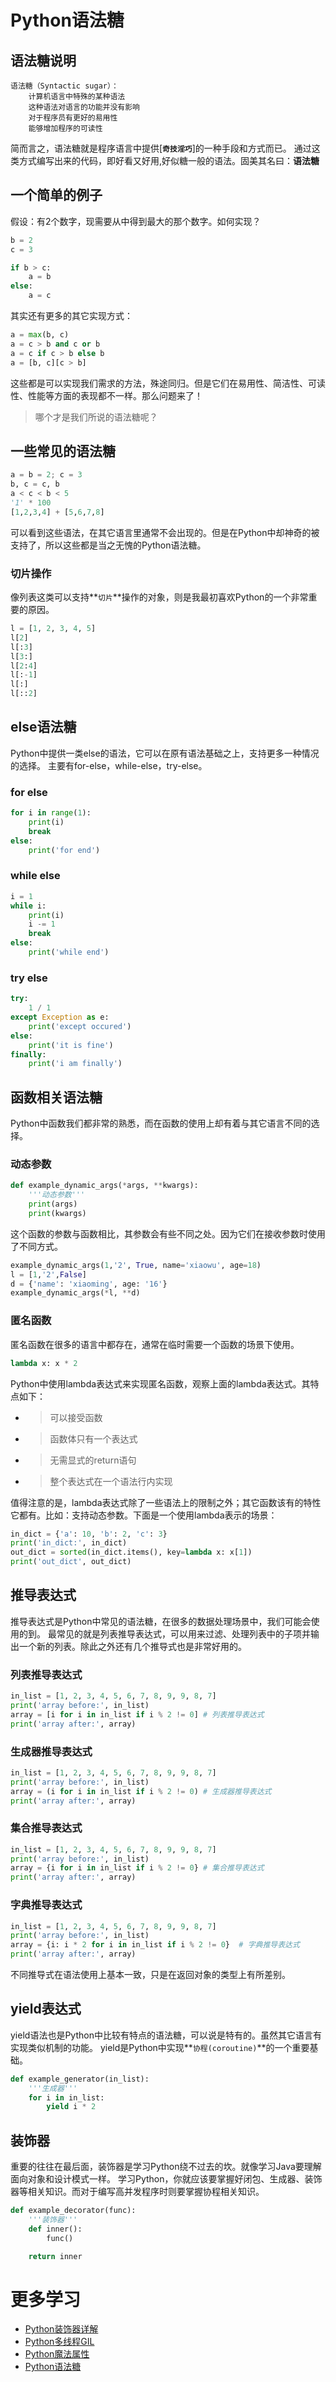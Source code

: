 # Python语法糖

## 语法糖说明
```buildoutcfg
语法糖（Syntactic sugar）：
    计算机语言中特殊的某种语法
    这种语法对语言的功能并没有影响
    对于程序员有更好的易用性
    能够增加程序的可读性
```
简而言之，语法糖就是程序语言中提供[**`奇技淫巧`**]的一种手段和方式而已。
通过这类方式编写出来的代码，即好看又好用,好似糖一般的语法。固美其名曰：**语法糖**

## 一个简单的例子
假设：有2个数字，现需要从中得到最大的那个数字。如何实现？
``` python
b = 2 
c = 3

if b > c:
    a = b
else:
    a = c
```
其实还有更多的其它实现方式：
``` python
a = max(b, c)
a = c > b and c or b
a = c if c > b else b
a = [b, c][c > b]
```
这些都是可以实现我们需求的方法，殊途同归。但是它们在易用性、简洁性、可读性、性能等方面的表现都不一样。那么问题来了！
> 哪个才是我们所说的语法糖呢？


## 一些常见的语法糖
``` python
a = b = 2; c = 3
b, c = c, b
a < c < b < 5
'1' * 100
[1,2,3,4] + [5,6,7,8]
```
可以看到这些语法，在其它语言里通常不会出现的。但是在Python中却神奇的被支持了，所以这些都是当之无愧的Python语法糖。

### 切片操作
像列表这类可以支持**`切片`**操作的对象，则是我最初喜欢Python的一个非常重要的原因。
```python
l = [1, 2, 3, 4, 5]
l[2]
l[:3]
l[3:]
l[2:4]
l[:-1]
l[:]
l[::2]
```

## else语法糖
Python中提供一类else的语法，它可以在原有语法基础之上，支持更多一种情况的选择。
主要有for-else，while-else，try-else。

### for else
```python
for i in range(1):
    print(i)
    break
else:
    print('for end')
```

### while else
```python
i = 1
while i:
    print(i)
    i -= 1
    break
else:
    print('while end')
```

### try else
```python
try:
    1 / 1
except Exception as e:
    print('except occured')
else:
    print('it is fine')
finally:
    print('i am finally')
```

## 函数相关语法糖
Python中函数我们都非常的熟悉，而在函数的使用上却有着与其它语言不同的选择。

### 动态参数
```python
def example_dynamic_args(*args, **kwargs):
    '''动态参数'''
    print(args)
    print(kwargs)
```
这个函数的参数与函数相比，其参数会有些不同之处。因为它们在接收参数时使用了不同方式。
```python
example_dynamic_args(1,'2', True, name='xiaowu', age=18)
l = [1,'2',False]
d = {'name': 'xiaoming', age: '16'}
example_dynamic_args(*l, **d)
```

### 匿名函数
匿名函数在很多的语言中都存在，通常在临时需要一个函数的场景下使用。
```python
lambda x: x * 2
```
Python中使用lambda表达式来实现匿名函数，观察上面的lambda表达式。其特点如下：
- > 可以接受函数
- > 函数体只有一个表达式
- > 无需显式的return语句
- > 整个表达式在一个语法行内实现

值得注意的是，lambda表达式除了一些语法上的限制之外；其它函数该有的特性它都有。比如：支持动态参数。下面是一个使用lambda表示的场景：
```python
in_dict = {'a': 10, 'b': 2, 'c': 3}
print('in_dict:', in_dict)
out_dict = sorted(in_dict.items(), key=lambda x: x[1])
print('out_dict', out_dict)
```

## 推导表达式
推导表达式是Python中常见的语法糖，在很多的数据处理场景中，我们可能会使用的到。
最常见的就是列表推导表达式，可以用来过滤、处理列表中的子项并输出一个新的列表。除此之外还有几个推导式也是非常好用的。

### 列表推导表达式
```python
in_list = [1, 2, 3, 4, 5, 6, 7, 8, 9, 9, 8, 7]
print('array before:', in_list)
array = [i for i in in_list if i % 2 != 0] # 列表推导表达式
print('array after:', array)
```

### 生成器推导表达式
```python
in_list = [1, 2, 3, 4, 5, 6, 7, 8, 9, 9, 8, 7]
print('array before:', in_list)
array = (i for i in in_list if i % 2 != 0) # 生成器推导表达式
print('array after:', array)
```

### 集合推导表达式
```python
in_list = [1, 2, 3, 4, 5, 6, 7, 8, 9, 9, 8, 7]
print('array before:', in_list)
array = {i for i in in_list if i % 2 != 0} # 集合推导表达式
print('array after:', array)
```

### 字典推导表达式
```python
in_list = [1, 2, 3, 4, 5, 6, 7, 8, 9, 9, 8, 7]
print('array before:', in_list)
array = {i: i * 2 for i in in_list if i % 2 != 0}  # 字典推导表达式
print('array after:', array)
```

不同推导式在语法使用上基本一致，只是在返回对象的类型上有所差别。

## yield表达式
yield语法也是Python中比较有特点的语法糖，可以说是特有的。虽然其它语言有实现类似机制的功能。
yield是Python中实现**`协程(coroutine)`**的一个重要基础。
```python
def example_generator(in_list):
    '''生成器'''
    for i in in_list:
        yield i * 2
```

## 装饰器
重要的往往在最后面，装饰器是学习Python绕不过去的坎。就像学习Java要理解面向对象和设计模式一样。
学习Python，你就应该要掌握好闭包、生成器、装饰器等相关知识。而对于编写高并发程序时则要掌握协程相关知识。
```python
def example_decorator(func):
    '''装饰器'''
    def inner():
        func()

    return inner
```

# 更多学习
- [Python装饰器详解][1]
- [Python多线程GIL][2]
- [Python魔法属性][0]
- [Python语法糖][3]

[0]:https://blog.csdn.net/five3/
[1]:https://blog.csdn.net/five3/article/details/83447467
[2]:https://blog.csdn.net/five3/article/details/78563365
[3]:https://blog.csdn.net/five3/article/details/83474633

